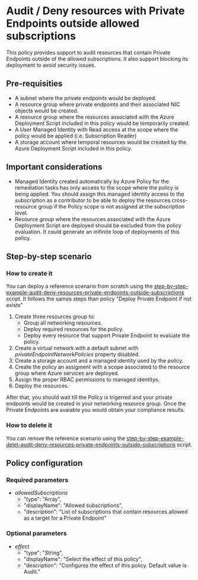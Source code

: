 
# Audit / Deny resources with Private Endpoints outside allowed subscriptions

This policy provides support to audit resources that contain Private Endpoints outside of the allowed subscriptions. It also support blocking its deployment to avoid security issues.

## Pre-requisities

- A subnet where the private endpoints would be deployed.
- A resource group where private endpoints and their associated NIC objects would be created.
- A resource group where the resources associated with the Azure Deployment Script included in this policy would be temporarily created.
- A User Managed Identity with Read access at the scope where the policy would be applied (i.e. Subscription Reader)
- A storage account where temporal resources would be created by the Azure Deployment Script included in this policy.

## Important considerations

- Managed Identity created automatically by Azure Policy for the remediation tasks has only access to the scope where the policy is being applied. You should assign this managed identity access to the subscription as a contributor to be able to deploy the resources cross-resource group if the Policy scope is not assigned at the subscription level.
- Resource group where the resources associated with the Azure Deployment Script are deployed should be excluded from the policy evaluation. It could generate an inifinite loop of deployments of this policy.

## Step-by-step scenario

### How to create it

You can deploy a reference scenario from scratch using the [step-by-step-example-audit-deny-resources-private-endpoints-outside-subscriptions](4.%20Other%20policies\4.2%20Audit%20resources%20with%20Private%20Endpoints%20outside%20allowed%20subscriptions\step-by-step-example-audit-deny-resources-private-endpoints-outside-subscriptions.ps1) script. It follows the sames steps than policy "Deploy Private Endpoint if not exists"

1. Create three resources group to:
    - Group all networking resources.
    - Deploy required resources for the policy.
    - Deploy every resource that support Private Endpoint to evaluate the policy.
2. Create a virtual network with a default subnet with *privateEndpointNetworkPolicies* property disabled.
3. Create a storage account and a managed identity used by the policy.
4. Create the policy an assigment with a scope associated to the resource group where Azure services are deployed.
5. Assign the proper RBAC permissions to managed identitys.
6. Deploy the resources.

After that, you should wait till the Policy is trigerred and your private endpoints would be created in your networking resource group. Once the Private Endpoints are avaiable you would obtain your compliance results.

### How to delete it

You can renove the reference scenario using the [step-by-step-example-delet-audit-deny-resources-private-endpoints-outside-subscriptions](4.%20Other%20policies\4.2%20Audit%20resources%20with%20Private%20Endpoints%20outside%20allowed%20subscriptions\step-by-step-example-delete-audit-deny-resources-private-endpoints-outside-subscriptions.ps1) script.

## Policy configuration

### Required parameters

- *allowedSubscriptions*
  - "type": "Array",
  - "displayName": "Allowed subscriptions",
  - "description": "List of subscriptions that contain resources allowed as a target for a Private Endpoint"

### Optional parameters

- *effect*
  - "type": "String",
  - "displayName": "Select the effect of this policy",
  - "description": "Configures the effect of this policy. Default value is Audit."
  